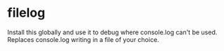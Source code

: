 # filelog
Install this globally and use it to debug where console.log can't be used. Replaces console.log writing in a file of your choice.
